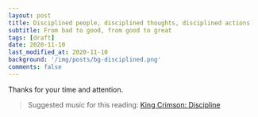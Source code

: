 ```yaml
---
layout: post
title: Disciplined people, disciplined thoughts, disciplined actions
subtitle: From bad to good, from good to great
tags: [draft]
date: 2020-11-10
last_modified_at: 2020-11-10 
background: '/img/posts/bg-disciplined.png'
comments: false
---
```



Thanks for your time and attention.

> Suggested music for this reading: [King Crimson: Discipline](https://open.spotify.com/track/2uRCY0IMvoOnfeNfZpoLEI?si=Tk65C6FLR--vlYF4kr5HMQ)